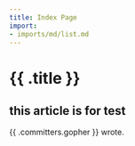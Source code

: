 ```yaml
---
title: Index Page
import: 
- imports/md/list.md
---
```


# {{ .title }}

## this article is for test

{{ .committers.gopher }} wrote.
